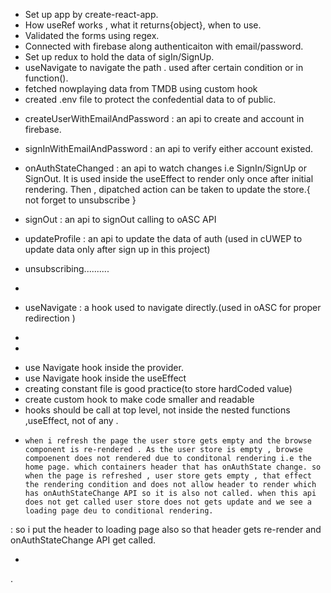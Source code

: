 <!-- * ------------------------------- OVERVIEW ---------------------------------------------------->

- Set up app by create-react-app.
- How useRef works , what it returns{object}, when to use.
- Validated the forms using regex.
- Connected with firebase along authenticaiton with email/password.
- Set up redux to hold the data of sigIn/SignUp.
- useNavigate to navigate the path . used after certain condition or in function().
- fetched nowplaying data from TMDB using custom hook
- created .env file to protect the confedential data to of public.

<!--*-------------------------------- Concepts and Codes------------------------------------------ -->
<!--! ---------------------- get know clearly about the authencation API's _!!----------------------->

<!--? -------------------------------Auth APIs-------------------------------------------------------->

- createUserWithEmailAndPassword : an api to create and account in firebase.
- signInWithEmailAndPassword : an api to verify either account existed.
- onAuthStateChanged : an api to watch changes i.e SignIn/SignUp or SignOut. It is used inside the useEffect to render only once after initial rendering. Then , dipatched action can be taken to update the store.{ not forget to unsubscribe }

- signOut : an api to signOut calling to oASC API
- updateProfile : an api to update the data of auth (used in cUWEP to update data only after sign up in this project)
- unsubscribing..........<!--! not know much more -->
-
- useNavigate : a hook used to navigate directly.(used in oASC for proper redirection )
-
- 

<!--*--------------------------------- Better to Know ------------------------------------------- -->

- use Navigate hook inside the provider.
- use Navigate hook inside the useEffect
- creating constant file is good practice(to store hardCoded value)
- create custom hook to make code smaller and readable
- hooks should be call at top level, not inside the nested functions ,useEffect, not of any .

<!-- *------------------------------mistakes and thier solutions.---------------------------------- -->

-     when i refresh the page the user store gets empty and the browse component is re-rendered . As the user store is empty , browse compoenent does not rendered due to conditonal rendering i.e the home page. which containers header that has onAuthState change. so when the page is refreshed , user store gets empty , that effect the rendering condition and does not allow header to render which has onAuthStateChange API so it is also not called. when this api does not get called user store does not gets update and we see a loading page deu to conditional rendering.
: so i put the header to loading page also so that header gets re-render and onAuthStateChange API get called.


-
.

